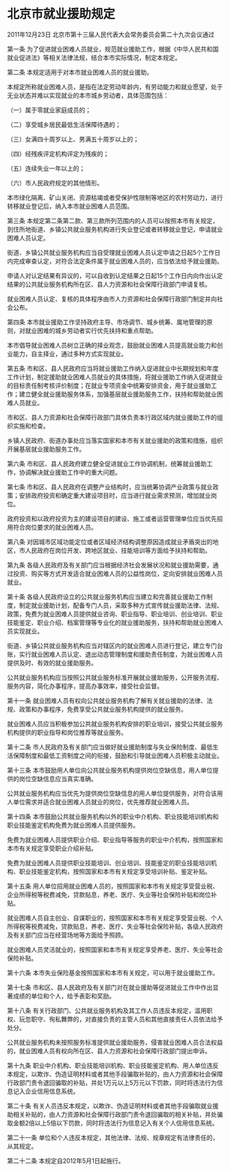 # 北京市就业援助规定

2011年12月23日 北京市第十三届人民代表大会常务委员会第二十九次会议通过

<!-- INFO END -->

第一条 为了促进就业困难人员就业，规范就业援助工作，根据《中华人民共和国就业促进法》等相关法律法规，结合本市实际情况，制定本规定。

第二条 本规定适用于对本市就业困难人员的就业援助。

本规定所称就业困难人员，是指在法定劳动年龄内，有劳动能力和就业愿望，处于无业状态并难以实现就业的本市城乡劳动者，具体范围包括：

（一）属于零就业家庭成员的；

（二）享受城乡居民最低生活保障待遇的；

（三）女满四十周岁以上、男满五十周岁以上的；

（四）经残疾评定机构评定为残疾的；

（五）连续失业一年以上的；

（六）市人民政府规定的其他情形。

本市绿化隔离、矿山关闭、资源枯竭或者受保护性限制等地区的农村劳动力，进行转移就业登记后，纳入本市就业困难人员范围。

第三条 本规定第二条第二款、第三款所列范围内的人员可以按照本市有关规定，到住所地街道、乡镇公共就业服务机构进行失业登记或者转移就业登记，申请就业困难人员认定。

街道、乡镇公共就业服务机构应当自受理就业困难人员认定申请之日起5个工作日内完成审查认定，对符合法定条件属于就业困难人员的，应当依法给予就业援助。

申请人对认定结果有异议的，可以自收到认定结果之日起15个工作日内向作出认定结果的公共就业服务机构所在区、县人力资源和社会保障行政部门申请复核。

就业困难人员认定、复核的具体程序由市人力资源和社会保障行政部门制定并向社会公布。

第四条 本市就业援助工作坚持政府主导、市场调节、城乡统筹、属地管理的原则，对就业困难的城乡劳动者实行优先扶持和重点帮助。

本市倡导就业困难人员树立正确的择业观念，鼓励就业困难人员提高就业能力和创业能力，自主择业，通过多种方式实现就业。

第五条 市和区、县人民政府应当将就业援助工作纳入促进就业中长期规划和年度工作计划，制定援助就业困难人员就业的具体措施，将就业援助工作纳入促进就业的目标责任制考核评价制度；在就业专项资金中统筹安排资金，用于就业援助工作；建立健全就业援助服务体系，加强基层就业援助服务工作，扶持和帮助就业困难人员就业。

市和区、县人力资源和社会保障行政部门具体负责本行政区域内就业援助工作的组织实施和检查。

乡镇人民政府、街道办事处应当落实国家和本市有关就业援助的政策和措施，组织开展基层就业援助服务工作。

第六条 市和区、县人民政府建立健全促进就业工作协调机制，统筹就业援助工作，协调解决就业援助工作中的重大问题。

第七条 市和区、县人民政府在调整产业结构时，应当统筹协调产业政策与就业政策；安排政府投资和确定重大建设项目时，应当进行就业需求预测，增加就业岗位。

政府投资和以政府投资为主的建设项目的建设、施工或者运营管理单位应当优先招用符合岗位要求的就业困难人员。

第八条 对因城市区域功能定位或者区域经济结构调整原因造成就业矛盾突出的地区，市人民政府在岗位开发、跨地区就业、技能培训等方面给予扶持和帮助。

第九条 各级人民政府及有关部门应当根据经济社会发展状况和就业援助需要，通过投资、购买等方式开发适合就业困难人员的公益性岗位，定向安排就业困难人员就业。

第十条 各级人民政府设立的公共就业服务机构应当建立和完善就业援助工作制度，制定就业援助计划，配备专门人员，采取多种方式宣传就业援助法律、法规、政策，免费为就业困难人员提供就业咨询、职业指导、职业培训、创业培训、职业技能鉴定、职业介绍、档案管理等专业化的就业援助服务，扶持和帮助就业困难人员实现就业。

街道、乡镇公共就业服务机构应当对辖区内的就业困难人员进行登记，建立专门台账，实行就业困难人员认定、退出动态管理制度和援助责任制度，为就业困难人员提供及时、有效的就业援助服务。

公共就业服务机构应当按照公共就业服务标准开展就业援助服务，公开服务流程、服务内容，简化办事程序，提高办事效率，接受社会监督。

第十一条 就业困难人员有权向公共就业服务机构了解有关就业援助的法律、法规、政策和办事程序，免费享受公共就业服务机构提供的就业服务。

就业困难人员应当积极参加公共就业服务机构安排的职业培训，接受公共就业服务机构提供的职业指导和岗位推荐等就业服务。

第十二条 市人民政府及有关部门应当做好就业援助制度与失业保险制度、最低生活保障制度和最低工资制度之间的衔接，鼓励和引导就业困难人员积极主动就业。

第十三条 本市鼓励用人单位向公共就业服务机构提供岗位空缺信息，用人单位提供的岗位空缺信息应当真实准确。

公共就业服务机构应当优先为提供岗位空缺信息的用人单位提供服务，对符合该用人单位需求并适合就业困难人员就业的岗位，优先推荐就业困难人员。

第十四条 本市鼓励公共就业服务机构以外的职业中介机构、职业技能培训机构和职业技能鉴定机构免费为就业困难人员提供服务。

免费为就业困难人员提供职业介绍、职业指导等服务的职业中介机构，按照国家和本市有关规定享受职业介绍补贴。

免费为就业困难人员提供职业技能培训、创业培训、技能鉴定的职业技能培训机构、职业技能鉴定机构，按照国家和本市有关规定享受培训补贴、鉴定补贴。

第十五条 用人单位招用就业困难人员的，按照国家和本市有关规定享受营业税、企业所得税等税费减免，贷款贴息，养老、医疗、失业等社会保险补贴和岗位补贴。

就业困难人员自主创业、自谋职业的，按照国家和本市有关规定享受营业税、个人所得税等税费减免，贷款贴息，养老、医疗、失业等社会保险补贴，各级人民政府及有关部门应当在经营场地等方面给予照顾。

就业困难人员灵活就业的，按照国家和本市有关规定享受养老、医疗、失业等社会保险补贴。

第十六条 本市失业保险基金按照国家和本市有关规定，可以用于就业援助工作。

第十七条 市和区、县人民政府及有关部门对在就业援助等促进就业工作中作出显著成绩的单位和个人，给予表彰和奖励。

第十八条 有关行政部门、公共就业服务机构及其工作人员违反本规定，滥用职权、玩忽职守、徇私舞弊的，对直接负责的主管人员和其他直接责任人员依法给予处分。

公共就业服务机构未按照服务标准提供就业援助服务，侵害就业困难人员合法权益的，就业困难人员有权向所在区、县人力资源和社会保障行政部门提出申诉。

第十九条 职业中介机构、职业技能培训机构、职业技能鉴定机构、用人单位违反本规定，以欺诈、伪造证明材料或者其他手段骗取补贴的，由人力资源和社会保障行政部门责令退回骗取的补贴，并处1万元以上5万元以下罚款，同时将违法行为信息记入企业信用信息系统。

第二十条 有关人员违反本规定，以欺诈、伪造证明材料或者其他手段骗取就业援助相关补贴的，由人力资源和社会保障行政部门责令退回骗取的相关补贴，并处骗取金额2倍以上5倍以下罚款，同时将违法行为信息记入有关个人信用信息系统。

第二十一条 单位和个人违反本规定，其他法律、法规、规章规定有法律责任的，从其规定。

第二十二条 本规定自2012年5月1日起施行。